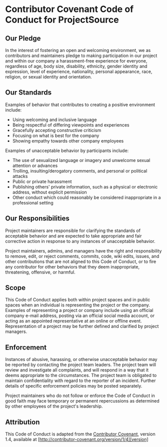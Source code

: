 # Contributor Covenant Code of Conduct for ProjectSource

## Our Pledge

In the interest of fostering an open and welcoming environment, we as contributors and maintainers pledge to making participation in our project and within our company a harassment-free experience for everyone, regardless of age, body size, disability, ethnicity, gender identity and expression, level of experience, nationality, personal appearance, race, religion, or sexual identity and orientation.

## Our Standards

Examples of behavior that contributes to creating a positive environment include:

* Using welcoming and inclusive language
* Being respectful of differing viewpoints and experiences
* Gracefully accepting constructive criticism
* Focusing on what is best for the company
* Showing empathy towards other company employees

Examples of unacceptable behavior by participants include:

* The use of sexualized language or imagery and unwelcome sexual attention or advances
* Trolling, insulting/derogatory comments, and personal or political attacks
* Public or private harassment
* Publishing others' private information, such as a physical or electronic address, without explicit permission
* Other conduct which could reasonably be considered inappropriate in a professional setting

## Our Responsibilities

Project maintainers are responsible for clarifying the standards of acceptable behavior and are expected to take appropriate and fair corrective action in response to any instances of unacceptable behavior.

Project maintainers, admins, and managers have the right and responsibility to remove, edit, or reject comments, commits, code, wiki edits, issues, and other contributions that are not aligned to this Code of Conduct, or to fire any contributor for other behaviors that they deem inappropriate, threatening, offensive, or harmful.

## Scope

This Code of Conduct applies both within project spaces and in public spaces when an individual is representing the project or the company. Examples of representing a project or company include using an official company e-mail address, posting via an official social media account, or acting as an appointed representative at an online or offline event. Representation of a project may be further defined and clarified by project managers.

## Enforcement

Instances of abusive, harassing, or otherwise unacceptable behavior may be reported by contacting the project team leaders. The project team will review and investigate all complaints, and will respond in a way that it deems appropriate to the circumstances. The project team is obligated to maintain confidentiality with regard to the reporter of an incident. Further details of specific enforcement policies may be posted separately.

Project maintainers who do not follow or enforce the Code of Conduct in good faith may face temporary or permanent repercussions as determined by other employees of the project's leadership.

## Attribution

This Code of Conduct is adapted from the [Contributor Covenant][homepage], version 1.4, available at [http://contributor-covenant.org/version/1/4][version]

[homepage]: http://contributor-covenant.org
[version]: http://contributor-covenant.org/version/1/4/
